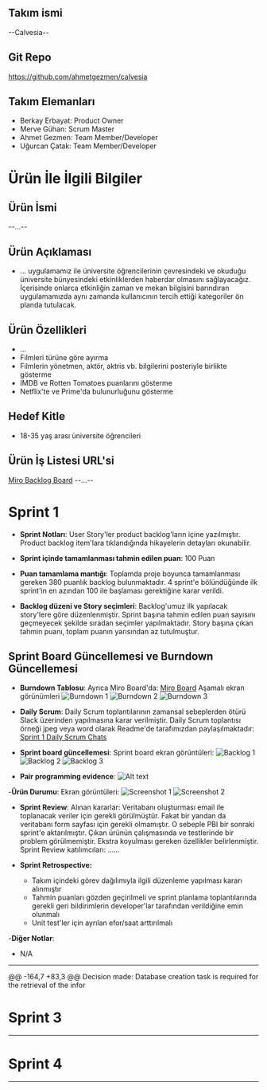 
## Takım ismi

--Calvesia--

## Git Repo

<https://github.com/ahmetgezmen/calvesia>

## Takım Elemanları

- Berkay Erbayat: Product Owner
- Merve Gühan: Scrum Master
- Ahmet Gezmen: Team Member/Developer
- Uğurcan Çatak: Team Member/Developer

# Ürün İle İlgili Bilgiler

## Ürün İsmi

--...--

## Ürün Açıklaması
- ... uygulamamız ile üniversite öğrencilerinin çevresindeki ve okuduğu üniversite bünyesindeki etkinliklerden haberdar olmasını sağlayacağız. İçerisinde onlarca etkinliğin zaman ve mekan bilgisini barındıran uygulamamızda aynı zamanda kullanıcının tercih ettiği kategoriler ön planda tutulacak.


## Ürün Özellikleri

- ...
- Filmleri türüne göre ayırma
- Filmlerin yönetmen, aktör, aktris vb. bilgilerini posteriyle birlikte gösterme
- IMDB ve Rotten Tomatoes puanlarını gösterme
- Netflix'te ve Prime'da bulunurluğunu gösterme


## Hedef Kitle

- 18-35 yaş arası üniversite öğrencileri

## Ürün İş Listesi URL'si

[Miro Backlog Board](https://miro.com/app/board/uXjVOSSCpsI=/)
--...--


# Sprint 1

- **Sprint Notları**: User Story'ler product backlog'ların içine yazılmıştır. Product backlog item'lara tıklandığında hikayelerin detayları okunabilir.

- **Sprint içinde tamamlanması tahmin edilen puan**: 100 Puan

- **Puan tamamlama mantığı**: Toplamda proje boyunca tamamlanması gereken 380 puanlık backlog bulunmaktadır. 4 sprint'e bölündüğünde ilk sprint'in en azından 100 ile başlaması gerektiğine karar verildi.

- **Backlog düzeni ve Story seçimleri**: Backlog'umuz ilk yapılacak story'lere göre düzenlenmiştir. Sprint başına tahmin edilen puan sayısını geçmeyecek şekilde sıradan seçimler yapılmaktadır. Story başına çıkan tahmin puanı, toplam puanın yarısından az tutulmuştur. 

## Sprint Board Güncellemesi ve Burndown Güncellemesi

- **Burndown Tablosu**: Ayrıca Miro Board'da: [Miro Board](https://miro.com/app/board/uXjVOSSCpsI=/) 
Aşamalı ekran görünümleri
![Burndown 1](https://raw.githubusercontent.com/atilsamancioglu/ScrumBootcampTemplate/main/ProjectManagement/Sprint1Documents/burndown1.png) 
![Burndown 2](https://raw.githubusercontent.com/atilsamancioglu/ScrumBootcampTemplate/main/ProjectManagement/Sprint1Documents/burndown2.png) 
![Burndown 3](https://raw.githubusercontent.com/atilsamancioglu/ScrumBootcampTemplate/main/ProjectManagement/Sprint1Documents/burndown3.png)
- **Daily Scrum**: Daily Scrum toplantılarının zamansal sebeplerden ötürü Slack üzerinden yapılmasına karar verilmiştir. Daily Scrum toplantısı örneği jpeg veya word olarak Readme'de tarafımızdan paylaşılmaktadır: [Sprint 1 Daily Scrum Chats](https://github.com/atilsamancioglu/ScrumBootcampTemplate/blob/main/ProjectManagement/Sprint1Documents/DailyScrumMeetingNotesSprint1.docx?raw=true)
 
- **Sprint board güncellemesi**: Sprint board ekran görüntüleri: 
![Backlog 1](https://raw.githubusercontent.com/atilsamancioglu/ScrumBootcampTemplate/main/ProjectManagement/Sprint1Documents/backlog1.png) 
![Backlog 2](https://raw.githubusercontent.com/atilsamancioglu/ScrumBootcampTemplate/main/ProjectManagement/Sprint1Documents/backlog2.png) 
![Backlog 3](https://raw.githubusercontent.com/atilsamancioglu/ScrumBootcampTemplate/main/ProjectManagement/Sprint1Documents/backlog3.png)

- **Pair programming evidence**: ![Alt text](https://raw.githubusercontent.com/atilsamancioglu/ScrumBootcampTemplate/main/ProjectManagement/Sprint1Documents/pairprogram1.png) 

-**Ürün Durumu**: Ekran görüntüleri:
  ![Screenshot 1](https://github.com/atilsamancioglu/ScrumBootcampTemplate/blob/main/ProjectManagement/Sprint1Documents/productss1.png?raw=true)
  ![Screenshot 2](https://github.com/atilsamancioglu/ScrumBootcampTemplate/blob/main/ProjectManagement/Sprint1Documents/productss2.png?raw=true)


- **Sprint Review**: 
Alınan kararlar: Veritabanı oluşturması email ile toplanacak veriler için gerekli görülmüştür. Fakat bir yandan da veritabanı form sayfası için gerekli olmamıştır. O sebeple PBI bir sonraki sprint'e aktarılmıştır. Çıkan ürünün çalışmasında ve testlerinde bir problem görülmemiştir. Ekstra koyulması gereken özellikler belirlenmiştir. Sprint Review katılımcıları: ......


- **Sprint Retrospective:**
  - Takım içindeki görev dağılımıyla ilgili düzenleme yapılması kararı alınmıştır
  - Tahmin puanları gözden geçirilmeli ve sprint planlama toplantılarında gerekli geri bildirimlerin developer'lar tarafından verildiğine emin olunmalı
  - Unit test'ler için ayrılan efor/saat arttırılmalı 

-**Diğer Notlar**:
- N/A

---
@@ -164,7 +83,3 @@ Decision made: Database creation task is required for the retrieval of the infor
# Sprint 3

---

# Sprint 4

---
